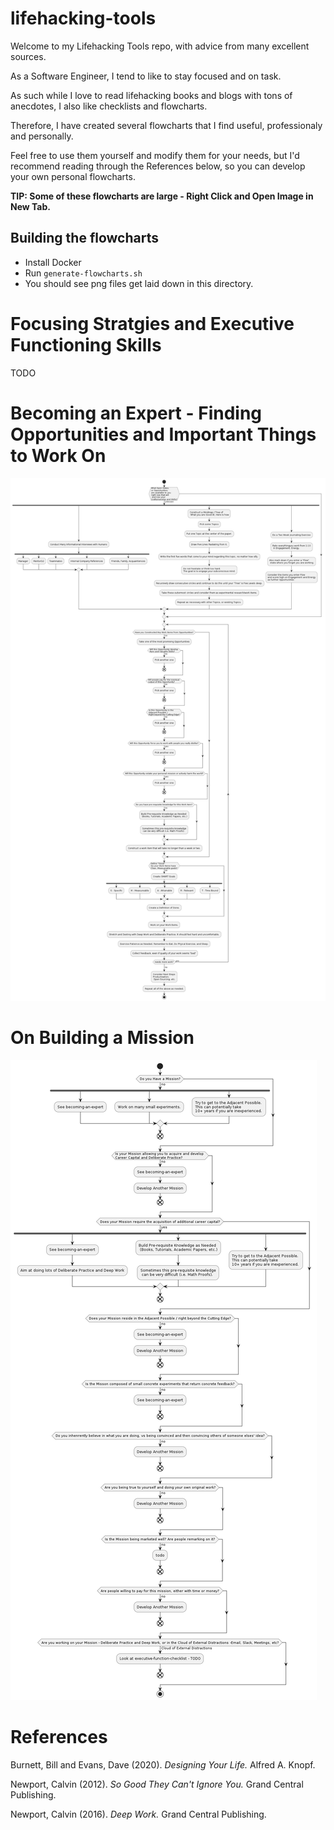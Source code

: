 # lifehacking-tools

Welcome to my Lifehacking Tools repo, with advice from many excellent sources.

As a Software Engineer, I tend to like to stay focused and on task. 

As such while I love to read lifehacking books and blogs with tons of anecdotes, I also like checklists and flowcharts. 

Therefore, I have created several flowcharts that I find useful, professionaly and personally.

Feel free to use them yourself and modify them for your needs, but I'd recommend reading through the References below, so you can develop your own personal flowcharts.

**TIP: Some of these flowcharts are large - Right Click and Open Image in New Tab.**

## Building the flowcharts

* Install Docker
* Run `generate-flowcharts.sh`
* You should see png files get laid down in this directory.

# Focusing Stratgies and Executive Functioning Skills

TODO

# Becoming an Expert - Finding Opportunities and Important Things to Work On

![alt text](becoming-an-expert.png "Finding Opportunities and Important Things to Work On")

# On Building a Mission

![alt text](building-a-mission.png "Building A Mission")

# References

Burnett, Bill and Evans, Dave (2020). *Designing Your Life.* Alfred A. Knopf.

Newport, Calvin (2012). *So Good They Can't Ignore You.* Grand Central Publishing.

Newport, Calvin (2016). *Deep Work.* Grand Central Publishing.